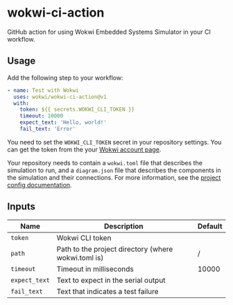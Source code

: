 # wokwi-ci-action

GitHub action for using Wokwi Embedded Systems Simulator in your CI workflow.

## Usage

Add the following step to your workflow:

```yaml
- name: Test with Wokwi
  uses: wokwi/wokwi-ci-action@v1
  with:
    token: ${{ secrets.WOKWI_CLI_TOKEN }}
    timeout: 10000
    expect_text: 'Hello, world!'
    fail_text: 'Error'
```

You need to set the `WOKWI_CLI_TOKEN` secret in your repository settings. You can get the token from the your [Wokwi account page](https://wokwi.com/dashboard/profile).

Your repository needs to contain a `wokwi.toml` file that describes the simulation to run, and a `diagram.json` file that describes the components in the simulation and their connections. For more information, see the [project config documentation](https://docs.wokwi.com/vscode/project-config).

## Inputs

| Name          | Description                                         | Default |
| ------------- | --------------------------------------------------- | ------- |
| `token`       | Wokwi CLI token                                     |         |
| `path`        | Path to the project directory (where wokwi.toml is) | /       |
| `timeout`     | Timeout in milliseconds                             | 10000   |
| `expect_text` | Text to expect in the serial output                 |         |
| `fail_text`   | Text that indicates a test failure                  |         |
